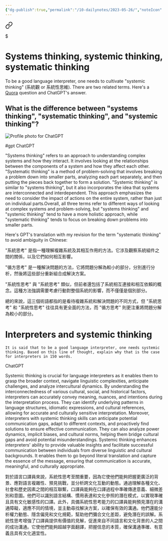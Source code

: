 ```yaml
---
{"dg-publish":true,"permalink":"/10-dailynotes/2023-05-26/","noteIcon":"2"}
---
```




<div class="transclusion internal-embed is-loaded"><a class="markdown-embed-link" href="/systems-thinking-systemic-thinking-systematic-thinking/" aria-label="Open link"><svg xmlns="http://www.w3.org/2000/svg" width="24" height="24" viewBox="0 0 24 24" fill="none" stroke="currentColor" stroke-width="2" stroke-linecap="round" stroke-linejoin="round" class="svg-icon lucide-link"><path d="M10 13a5 5 0 0 0 7.54.54l3-3a5 5 0 0 0-7.07-7.07l-1.72 1.71"></path><path d="M14 11a5 5 0 0 0-7.54-.54l-3 3a5 5 0 0 0 7.07 7.07l1.71-1.71"></path></svg></a><div class="markdown-embed">

$<div class="markdown-embed-title">

# Systems thinking, systemic thinking, systematic thinking

</div>



To be a good language interpreter, one needs to cultivate "systemic thinking" (系統觀 or 系統性思維). There are two related terms. Here's a [Quora](https://www.quora.com/What-is-the-difference-between-systems-thinking-systematic-thinking-and-systemic-thinking) question and ChatGPT's answer.

## What is the difference between "systems thinking", "systematic thinking", and "systemic thinking"?

![Profile photo for ChatGPT](https://qsf.fs.quoracdn.net/-4-ans_frontend_assets.images.poe.bots.chatGPTAvatar.png-26-839d23eef4d58ae9.png)

#gpt 
ChatGPT

"Systems thinking" refers to an approach to understanding complex systems and how they interact. It involves looking at the relationships between the components of a system and how they affect each other. "Systematic thinking" is a method of problem-solving that involves breaking a problem down into smaller parts, analyzing each part separately, and then putting the pieces back together to form a solution. "Systemic thinking" is similar to "systems thinking", but it also incorporates the idea that systems are interconnected and interdependent. This approach emphasizes the need to consider the impact of actions on the entire system, rather than just on individual parts.Overall, all three terms refer to different ways of looking at complex systems and problem-solving, but "systems thinking" and "systemic thinking" tend to have a more holistic approach, while "systematic thinking" tends to focus on breaking down problems into smaller parts.

Here's GPT's translation with my revision for the term "systematic thinking" to avoid ambiguity in Chinese:

"系統思考" 是指一種理解複雜系統及其相互作用的方法。它涉及觀察系統組件之間的關係，以及它們如何相互影響。

"循方思考" 是一種解決問題的方法，它將問題分解為較小的部分，分別進行分析，然後將這些部分重新組合成解決方案。

"系統性思考" 與 "系統思考" 類似，但前者還包括了系統相互連接和相互依賴的概念。這種方法強調需要考慮行動對整個系統的影響，而不僅僅是個別部分。

總的來說，這三個術語都指的是看待複雜系統和解決問題的不同方式，但 "系統思考" 和 "系統性思考" 往往具有更全面的方法，而 "循方思考" 則更注重將問題分解為較小的部分。

# Interpreters and systemic thinking

```
It is said that to be a good language interpreter, one needs systemic thinking. Based on this line of thought, explain why that is the case for interpreters in 150 words.
```

ChatGPT

Systemic thinking is crucial for language interpreters as it enables them to grasp the broader context, navigate linguistic complexities, anticipate challenges, and analyze intercultural dynamics. By understanding the interconnectedness of various cultural, social, and historical factors, interpreters can accurately convey meaning, nuances, and intentions during the interpretation process. They can identify underlying patterns in language structures, idiomatic expressions, and cultural references, allowing for accurate and culturally sensitive interpretation. Moreover, interpreters with systemic thinking skills can anticipate potential communication gaps, adapt to different contexts, and proactively find solutions to ensure effective communication. They can also analyze power dynamics, implicit biases, and cultural norms, helping them bridge cultural gaps and avoid potential misunderstandings. Systemic thinking enhances interpreters' ability to provide valuable insights and facilitate successful communication between individuals from diverse linguistic and cultural backgrounds. It enables them to go beyond literal translation and capture the essence of the message, ensuring that communication is accurate, meaningful, and culturally appropriate.

對於語言口譯員來說，系統性思考至關重要，因為它使他們能夠把握更廣泛的背景、應對語言複雜性、預見挑戰，並分析跨文化互動的動態。通過理解各種文化、社會和歷史因素之間的相互聯繫，口譯員能夠在口譯過程中準確傳達意義、細微差別和意圖。他們可以識別語言結構、慣用表達和文化參照的潛在模式，以實現準確且具有文化敏感性的口譯。此外，具備系統性思考能力的口譯員能夠預見潛在的溝通障礙，適應不同的情境，並主動尋找解決方案，以確保有效的溝通。他們還能分析權力動態、隱含偏見和文化規範，幫助他們彌合文化差距，避免潛在的誤解。系統性思考增強了口譯員提供有價值的見解，促進來自不同語言和文化背景的人之間的成功溝通。它使他們能夠超越字面翻譯，把握信息的本質，確保溝通準確、有意義且具有文化適宜性。

</div></div>

